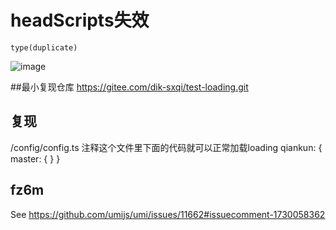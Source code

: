 # headScripts失效

`type(duplicate)`

![image](https://github.com/umijs/umi/assets/69024107/04c30b74-ff54-4a54-a60f-6cede4279d70)

##最小复现仓库
https://gitee.com/dik-sxqi/test-loading.git

## 复现

/config/config.ts 注释这个文件里下面的代码就可以正常加载loading
qiankun: {
master: {
}
}

## fz6m

See https://github.com/umijs/umi/issues/11662#issuecomment-1730058362
